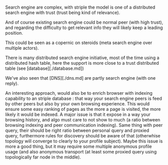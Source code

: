
Search engine are complex, with striple the model is one of a distributed search engine with trust (trust being kind of relevance).

And of course existing search engine could be normal peer (with high trust), and regarding the difficulty to get relevant info they will likely keep a leading position.

This could be seen as a copernic on steroids (meta search engine over multiple actors).

There is many distributed search engine initiative, most of the time using a distributed hash table, here the support is more close to a trust distributed table (see [database][./database.md])

We've also seen that [DNS][./dns.md] are partly search engine (with one reply).

An interesting approach, would also be to enrich browser with indexing capability to an striple database : that way your search engine peers is feed by other peers but also by your own browsing experience. 
This would ensure some easy ranking of pages as the more a page is visited, the more likely it would be indexed.
A major issue is that it expose in a way your browsing history, and algo must care to not show to much (a ratio between browsing indexing and peer communication indexing).
Same thing with peer query, their should be right ratio between personal query and proxied query, furthermore rules for discovery should be aware of that (otherwhise topology will converge to clearly to your profile subject). 
Maybe this issue is more a good thing, but it may require some multiple anonymous profile usage (and also anonymous transport (at least some proxied query using topologically far node in the middle).

